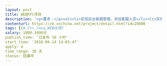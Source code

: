 ```yaml
---                
layout: post       
title: WEBRTC项目           
description: '<p>要求：</p><ol><li>实现后台客服管理，添加客服人员</li><li>实现用户端对客服发起语音通话</li><li>实现用户端对客服发起视频通话</li><li>以上通话均为1对1</li><li>客服在接听其它电话时提示等候或忙线</li><li>客服在线、离线状态</li><li>需要有录音存档功能</li></ol>'     
contenturl: https://zb.oschina.net/project/detail.html?id=20800      
tags: [C#,C++,Java,WEB应用]            
salary: 1000-3000元          
publish_time: '已发布 18 小时'         
start_time: '2018-06-14 14:03:47'           
apply: 4                   
time_range: 30 天              
status: 招募中                  
---                 
```

